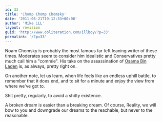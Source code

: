 ```yaml
---
id: 33
title: 'Chomp Chomp Chomsky'
date: '2011-05-21T19:12:33+00:00'
author: 'Mike iLL'
layout: revision
guid: 'http://www.obliteration.com/illboy/?p=33'
permalink: '/?p=33'
---
```


Noam Chomsky is probably the most famous far-left leaning writer of these times. Moderates seem to consider him idealistic and Conservatives pretty much call him a "commie". His take on the assassination of <a href="http://www.guernicamag.com/blog/2652/noam_chomsky_my_reaction_to_os">Osama Bin Laden</a> is, as always, pretty right on.

On another note, let us learn, when life feels like an endless uphill battle, to remember that it does end, and to sit for a minute and enjoy the view from where we've got to.

Shit pretty, regularly, to avoid a shitty existence.

A broken dream is easier than a breaking dream. Of course, Reality, we will bow to you and downgrade our dreams to the reachable, but never to the reasonable.